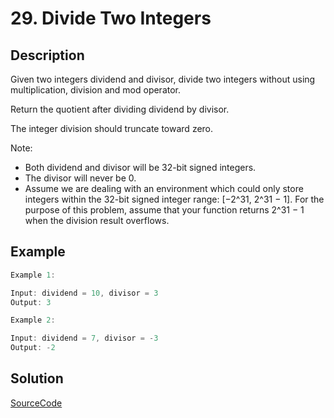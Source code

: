 # 29. Divide Two Integers

## Description

Given two integers dividend and divisor, divide two integers without using multiplication, division and mod operator.

Return the quotient after dividing dividend by divisor.

The integer division should truncate toward zero.

Note:

* Both dividend and divisor will be 32-bit signed integers.
* The divisor will never be 0.
* Assume we are dealing with an environment which could only store integers within the 32-bit signed integer range: [−2^31,  2^31 − 1]. For the purpose of this problem, assume that your function returns 2^31 − 1 when the division result overflows.

## Example

```javascript
Example 1:

Input: dividend = 10, divisor = 3
Output: 3

Example 2:

Input: dividend = 7, divisor = -3
Output: -2

```

## Solution

[SourceCode](./solution.js)